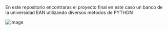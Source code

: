 En este repositorio encontraras el proyecto final en este caso un banco de la universidad EAN utilizando diversos metodos de PYTHON

![image](https://user-images.githubusercontent.com/87994593/133962874-1d143e02-f061-4504-9165-e446ee0de898.png)

